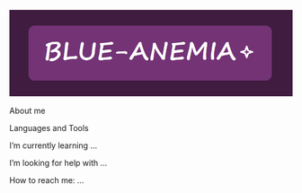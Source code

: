 [![Header](https://github.com/blue-anemia/blue-anemia/blob/main/assets/header.png)](https://t.me/blue_anemia)

About me

Languages and Tools

I’m currently learning ...

I’m looking for help with ...

How to reach me: ...

